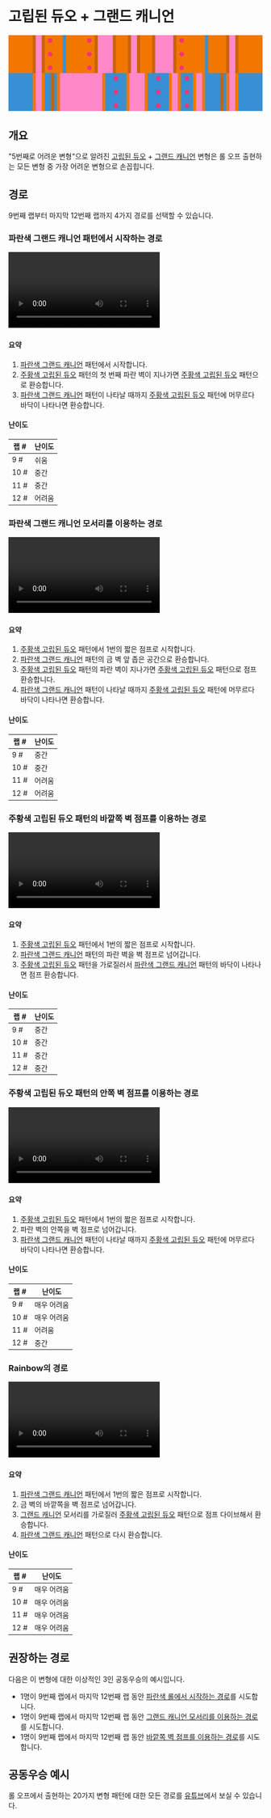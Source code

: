 # 고립된 듀오 + 그랜드 캐니언

![Isolated Duo + Grand Canyon](../images/variations/isolated-duo-grand-canyon.jpg)

## 개요

"5번째로 어려운 변형"으로 알려진 [고립된 듀오](../rolls/isolated-duo.md#주황색-롤) + [그랜드 캐니언](../rolls/grand-canyon.md) 변형은 롤 오프 출현하는 모든 변형 중 가장 어려운 변형으로 손꼽힙니다.

## 경로

9번째 랩부터 마지막 12번째 랩까지 4가지 경로를 선택할 수 있습니다.

### 파란색 그랜드 캐니언 패턴에서 시작하는 경로

<video controls>
  <source src="../../images/variations/isolated-duo-grand-canyon-start-on-blue.mp4" type="video/mp4">
</video>

#### 요약

1. [파란색 그랜드 캐니언](../rolls/grand-canyon.md) 패턴에서 시작합니다.
2. [주황색 고립된 듀오](../rolls/isolated-duo.md#주황색-롤) 패턴의 첫 번째 파란 벽이 지나가면 [주황색 고립된 듀오](../rolls/isolated-duo.md#주황색-롤) 패턴으로 환승합니다.
3. [파란색 그랜드 캐니언](../rolls/grand-canyon.md) 패턴이 나타날 때까지 [주황색 고립된 듀오](../rolls/isolated-duo.md#주황색-롤) 패턴에 머무르다 바닥이 나타나면 환승합니다.

#### 난이도

| 랩  # | 난이도      |
| ----- | ---------- |
| 9 #   | 쉬움       |
| 10 #  | 중간       |
| 11 #  | 중간       |
| 12 #  | 어려움     |

### 파란색 그랜드 캐니언 모서리를 이용하는 경로

<video controls>
  <source src="../../images/variations/isolated-duo-grand-canyon-gc-ledge.mp4" type="video/mp4">
</video>

#### 요약

1. [주황색 고립된 듀오](../rolls/isolated-duo.md#주황색-롤) 패턴에서 1번의 짧은 점프로 시작합니다.
2. [파란색 그랜드 캐니언](../rolls/grand-canyon.md) 패턴의 금 벽 앞 좁은 공간으로 환승합니다.
3. [주황색 고립된 듀오](../rolls/isolated-duo.md#주황색-롤) 패턴의 파란 벽이 지나가면 [주황색 고립된 듀오](../rolls/isolated-duo.md#주황색-롤) 패턴으로 점프 환승합니다.
4. [파란색 그랜드 캐니언](../rolls/grand-canyon.md) 패턴이 나타날 때까지 [주황색 고립된 듀오](../rolls/isolated-duo.md#주황색-롤) 패턴에 머무르다 바닥이 나타나면 환승합니다.

#### 난이도

| 랩  # | 난이도      |
| ----- | ---------- |
| 9 #   | 중간        |
| 10 #  | 중간        |
| 11 #  | 어려움      |
| 12 #  | 어려움      |

### 주황색 고립된 듀오 패턴의 바깥쪽 벽 점프를 이용하는 경로

<video controls>
  <source src="../../images/variations/isolated-duo-grand-canyon-outer-wall-jump.mp4" type="video/mp4">
</video>

#### 요약

1. [주황색 고립된 듀오](../rolls/isolated-duo.md#주황색-롤) 패턴에서 1번의 짧은 점프로 시작합니다.
2. [파란색 그랜드 캐니언](../rolls/grand-canyon.md) 패턴의 파란 벽을 벽 점프로 넘어갑니다.
3. [주황색 고립된 듀오](../rolls/isolated-duo.md#주황색-롤) 패턴을 가로질러서 [파란색 그랜드 캐니언](../rolls/grand-canyon.md) 패턴의 바닥이 나타나면 점프 환승합니다.

#### 난이도

| 랩  # | 난이도      |
| ----- | ---------- |
| 9 #   | 중간       |
| 10 #  | 중간       |
| 11 #  | 중간       |
| 12 #  | 중간       |

### 주황색 고립된 듀오 패턴의 안쪽 벽 점프를 이용하는 경로

<video controls>
  <source src="../../images/variations/isolated-duo-grand-canyon-inner-wall-jump.mp4" type="video/mp4">
</video>

#### 요약

1. [주황색 고립된 듀오](../rolls/isolated-duo.md#주황색-롤) 패턴에서 1번의 짧은 점프로 시작합니다.
2. 파란 벽의 안쪽을 벽 점프로 넘어갑니다.
3. [파란색 그랜드 캐니언](../rolls/grand-canyon.md) 패턴이 나타날 때까지 [주황색 고립된 듀오](../rolls/isolated-duo.md#주황색-롤) 패턴에 머무르다 바닥이 나타나면 환승합니다.

#### 난이도

| 랩  # | 난이도      |
| ----- | ---------- |
| 9 #   | 매우 어려움 |
| 10 #  | 매우 어려움 |
| 11 #  | 어려움      |
| 12 #  | 중간        |

### Rainbow의 경로

<video controls>
  <source src="../../images/variations/isolated-duo-grand-canyon-rainbow-path.mp4" type="video/mp4">
</video>

#### 요약

1. [파란색 그랜드 캐니언](../rolls/grand-canyon.md) 패턴에서 1번의 짧은 점프로 시작합니다.
2. 금 벽의 바깥쪽을 벽 점프로 넘어갑니다.
3. [그랜드 캐니언](../rolls/grand-canyon.md) 모서리를 가로질러 [주황색 고립된 듀오](../rolls/isolated-duo.md#주황색-롤) 패턴으로 점프 다이브해서 환승합니다.
4. [파란색 그랜드 캐니언](../rolls/grand-canyon.md) 패턴으로 다시 환승합니다.

#### 난이도

| 랩 #  | 난이도      |
| ----- | ---------- |
| 9 #   | 매우 어려움 |
| 10 #  | 매우 어려움 |
| 11 #  | 매우 어려움 |
| 12 #  | 매우 어려움 |

## 권장하는 경로

다음은 이 변형에 대한 이상적인 3인 공동우승의 예시입니다.

* 1명이 9번째 랩에서 마지막 12번째 랩 동안 [파란색 롤에서 시작하는 경로](./isolated-duo-grand-canyon.md#파란색-롤에서-시작하는-경로)를 시도합니다.
* 1명이 9번째 랩에서 마지막 12번째 랩 동안 [그랜드 캐니언 모서리를 이용하는 경로](./isolated-duo-grand-canyon.md#그랜드-캐니언-모서리를-이용하는-경로)를 시도합니다.
* 1명이 9번째 랩에서 마지막 12번째 랩 동안 [바깥쪽 벽 점프를 이용하는 경로](./isolated-duo-grand-canyon.md#바깥쪽-벽-점프를-이용하는-경로)를 시도합니다.

## 공동우승 예시

롤 오프에서 출현하는 20가지 변형 패턴에 대한 모든 경로를 [유튜브](https://www.youtube.com/playlist?list=PLG_QNSp9ZgJLWYSNl4vY26VJCZeOQHO1F)에서 보실 수 있습니다.

